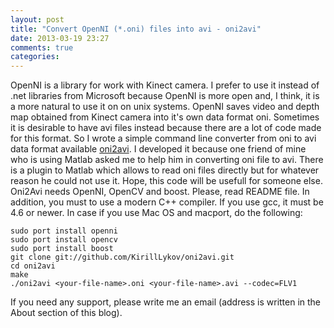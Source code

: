 ```yaml
---
layout: post
title: "Convert OpenNI (*.oni) files into avi - oni2avi"
date: 2013-03-19 23:27
comments: true
categories: 
---
```


OpenNI is a library for work with Kinect camera. I prefer to use it instead of .net libraries from Microsoft because OpenNI is more open
and, I think, it is a more natural to use it on on unix systems.
OpenNI saves video and depth map obtained from Kinect camera into it's own data format oni. Sometimes it is desirable to have avi files instead because there are
a lot of code made for this format. So I wrote a simple command line converter from oni to avi data format available <a href="https://github.com/KirillLykov/oni2avi">oni2avi</a>. 
I developed it because one friend of mine who is using Matlab asked me to help him in converting oni file to avi. There is a plugin to Matlab which allows 
to read oni files directly but for whatever reason he could not use it. Hope, this code will be usefull for someone else.
Oni2Avi needs OpenNI, OpenCV and boost. Please, read README file. In addition, you must to use a modern C++ compiler. If you use gcc, it must be 4.6 or newer.
In case if you use Mac OS and macport, do the following:
```
sudo port install openni
sudo port install opencv
sudo port install boost
git clone git://github.com/KirillLykov/oni2avi.git
cd oni2avi
make
./oni2avi <your-file-name>.oni <your-file-name>.avi --codec=FLV1
```
If you need any support, please write me an email (address is written in the About section of this blog).